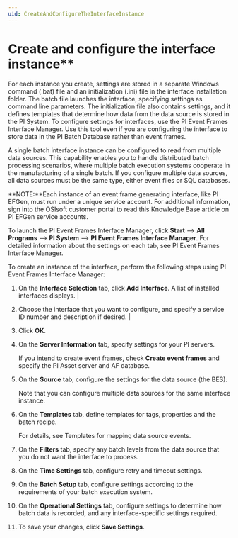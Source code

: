 ```yaml
---
uid: CreateAndConfigureTheInterfaceInstance
---
```


# Create and configure the interface instance**

For each instance you create, settings are stored in a separate Windows command (.bat) file and an initialization (.ini) file in the interface installation folder. The batch file launches the interface, specifying settings as command line parameters. The initialization file also contains settings, and it defines templates that determine how data from the data source is stored in the PI System. To configure settings for interfaces, use the PI Event Frames Interface Manager. Use this tool even if you are configuring the interface to store data in the PI Batch Database rather than event frames.

A single batch interface instance can be configured to read from multiple data sources. This capability enables you to handle distributed batch processing scenarios, where multiple batch execution systems cooperate in the manufacturing of a single batch. If you configure multiple data sources, all data sources must be the same type, either event files or SQL databases.

**NOTE:**Each instance of an event frame generating interface, like PI EFGen, must run under a unique service account. For additional information, sign into the OSIsoft customer portal to read this Knowledge Base article on PI EFGen service accounts.

To launch the PI Event Frames Interface Manager, click **Start** --> **All Programs** --> **PI System** --> **PI Event Frames Interface Manager**. For detailed information about the settings on each tab, see PI Event Frames Interface Manager.

To create an instance of the interface, perform the following steps using PI Event Frames Interface Manager:

  1. On the **Interface Selection** tab, click **Add Interface**. A list of installed interfaces displays.                  |

  2. Choose the interface that you want to configure, and specify a service ID number and description if desired.               |

  3. Click **OK**.                              
  
  4. On the **Server Information** tab, specify settings for your PI servers.

      If you intend to create event frames, check **Create event  frames** and specify the PI Asset server and AF database.

  5. On the **Source** tab, configure the settings for the data source (the BES).

      Note that you can configure multiple data sources for the same interface instance.
      
  6. On the **Templates** tab, define templates for tags, properties and the batch recipe.

      For details, see Templates for mapping data source events.

  7. On the **Filters** tab, specify any batch levels from the data source that you do not want the interface to process.

  8. On the **Time Settings** tab, configure retry and timeout settings.

  9. On the **Batch Setup** tab, configure settings according to the requirements of your batch execution system.

  10. On the **Operational Settings** tab, configure settings to determine how batch data is recorded, and any interface-specific settings required.

  11. To save your changes, click **Save Settings**.
